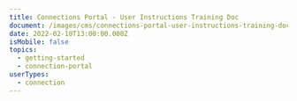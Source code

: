 ```yaml
---
title: Connections Portal - User Instructions Training Doc
document: /images/cms/connections-portal-user-instructions-training-doc-5-.pdf
date: 2022-02-10T13:00:00.000Z
isMobile: false
topics:
  - getting-started
  - connection-portal
userTypes:
  - connection
---
```

